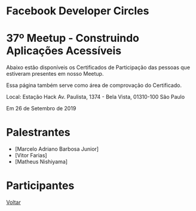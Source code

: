 # Facebook Developer Circles
# 37º Meetup - Construindo Aplicações Acessíveis

Abaixo estão disponíveis os Certificados de Participação das pessoas que estiveram presentes em nosso Meetup. 

Essa página também serve como área de comprovação do Certificado.

Local:
Estação Hack
Av. Paulista, 1374 - Bela Vista, 01310-100 São Paulo

Em 26 de Setembro de 2019

# Palestrantes
- [Marcelo Adriano Barbosa Junior]
- [Vitor Farias]
- [Matheus Nishiyama]

# Participantes

[Voltar](https://devcsp.github.io/certificados)
